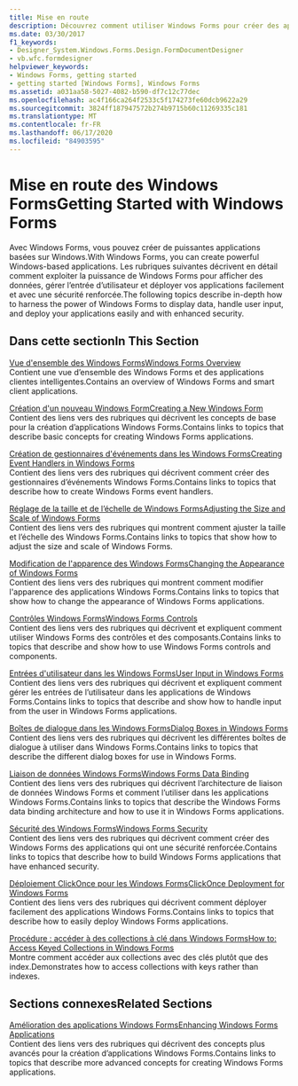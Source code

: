 ```yaml
---
title: Mise en route
description: Découvrez comment utiliser Windows Forms pour créer des applications Windows puissantes qui affichent des données, gèrent les entrées d’utilisateur et vous aident à déployer vos applications.
ms.date: 03/30/2017
f1_keywords:
- Designer_System.Windows.Forms.Design.FormDocumentDesigner
- vb.wfc.formdesigner
helpviewer_keywords:
- Windows Forms, getting started
- getting started [Windows Forms], Windows Forms
ms.assetid: a031aa58-5027-4082-b590-df7c12c77dec
ms.openlocfilehash: ac4f166ca264f2533c5f174273fe60dcb9622a29
ms.sourcegitcommit: 3824ff187947572b274b9715b60c11269335c181
ms.translationtype: MT
ms.contentlocale: fr-FR
ms.lasthandoff: 06/17/2020
ms.locfileid: "84903595"
---
```

# <a name="getting-started-with-windows-forms"></a><span data-ttu-id="25545-103">Mise en route des Windows Forms</span><span class="sxs-lookup"><span data-stu-id="25545-103">Getting Started with Windows Forms</span></span>
<span data-ttu-id="25545-104">Avec Windows Forms, vous pouvez créer de puissantes applications basées sur Windows.</span><span class="sxs-lookup"><span data-stu-id="25545-104">With Windows Forms, you can create powerful Windows-based applications.</span></span> <span data-ttu-id="25545-105">Les rubriques suivantes décrivent en détail comment exploiter la puissance de Windows Forms pour afficher des données, gérer l’entrée d’utilisateur et déployer vos applications facilement et avec une sécurité renforcée.</span><span class="sxs-lookup"><span data-stu-id="25545-105">The following topics describe in-depth how to harness the power of Windows Forms to display data, handle user input, and deploy your applications easily and with enhanced security.</span></span>  
  
## <a name="in-this-section"></a><span data-ttu-id="25545-106">Dans cette section</span><span class="sxs-lookup"><span data-stu-id="25545-106">In This Section</span></span>  
 [<span data-ttu-id="25545-107">Vue d'ensemble des Windows Forms</span><span class="sxs-lookup"><span data-stu-id="25545-107">Windows Forms Overview</span></span>](windows-forms-overview.md)  
 <span data-ttu-id="25545-108">Contient une vue d’ensemble des Windows Forms et des applications clientes intelligentes.</span><span class="sxs-lookup"><span data-stu-id="25545-108">Contains an overview of Windows Forms and smart client applications.</span></span>  
  
 [<span data-ttu-id="25545-109">Création d'un nouveau Windows Form</span><span class="sxs-lookup"><span data-stu-id="25545-109">Creating a New Windows Form</span></span>](creating-a-new-windows-form.md)  
 <span data-ttu-id="25545-110">Contient des liens vers des rubriques qui décrivent les concepts de base pour la création d’applications Windows Forms.</span><span class="sxs-lookup"><span data-stu-id="25545-110">Contains links to topics that describe basic concepts for creating Windows Forms applications.</span></span>  
  
 [<span data-ttu-id="25545-111">Création de gestionnaires d'événements dans les Windows Forms</span><span class="sxs-lookup"><span data-stu-id="25545-111">Creating Event Handlers in Windows Forms</span></span>](creating-event-handlers-in-windows-forms.md)  
 <span data-ttu-id="25545-112">Contient des liens vers des rubriques qui décrivent comment créer des gestionnaires d’événements Windows Forms.</span><span class="sxs-lookup"><span data-stu-id="25545-112">Contains links to topics that describe how to create Windows Forms event handlers.</span></span>  
  
 [<span data-ttu-id="25545-113">Réglage de la taille et de l’échelle de Windows Forms</span><span class="sxs-lookup"><span data-stu-id="25545-113">Adjusting the Size and Scale of Windows Forms</span></span>](adjusting-the-size-and-scale-of-windows-forms.md)  
 <span data-ttu-id="25545-114">Contient des liens vers des rubriques qui montrent comment ajuster la taille et l’échelle des Windows Forms.</span><span class="sxs-lookup"><span data-stu-id="25545-114">Contains links to topics that show how to adjust the size and scale of Windows Forms.</span></span>  
  
 [<span data-ttu-id="25545-115">Modification de l'apparence des Windows Forms</span><span class="sxs-lookup"><span data-stu-id="25545-115">Changing the Appearance of Windows Forms</span></span>](changing-the-appearance-of-windows-forms.md)  
 <span data-ttu-id="25545-116">Contient des liens vers des rubriques qui montrent comment modifier l'apparence des applications Windows Forms.</span><span class="sxs-lookup"><span data-stu-id="25545-116">Contains links to topics that show how to change the appearance of Windows Forms applications.</span></span>  
  
 [<span data-ttu-id="25545-117">Contrôles Windows Forms</span><span class="sxs-lookup"><span data-stu-id="25545-117">Windows Forms Controls</span></span>](./controls/index.md)  
 <span data-ttu-id="25545-118">Contient des liens vers des rubriques qui décrivent et expliquent comment utiliser Windows Forms des contrôles et des composants.</span><span class="sxs-lookup"><span data-stu-id="25545-118">Contains links to topics that describe and show how to use Windows Forms controls and components.</span></span>  
  
 [<span data-ttu-id="25545-119">Entrées d'utilisateur dans les Windows Forms</span><span class="sxs-lookup"><span data-stu-id="25545-119">User Input in Windows Forms</span></span>](user-input-in-windows-forms.md)  
 <span data-ttu-id="25545-120">Contient des liens vers des rubriques qui décrivent et expliquent comment gérer les entrées de l’utilisateur dans les applications de Windows Forms.</span><span class="sxs-lookup"><span data-stu-id="25545-120">Contains links to topics that describe and show how to handle input from the user in Windows Forms applications.</span></span>  
  
 [<span data-ttu-id="25545-121">Boîtes de dialogue dans les Windows Forms</span><span class="sxs-lookup"><span data-stu-id="25545-121">Dialog Boxes in Windows Forms</span></span>](dialog-boxes-in-windows-forms.md)  
 <span data-ttu-id="25545-122">Contient des liens vers des rubriques qui décrivent les différentes boîtes de dialogue à utiliser dans Windows Forms.</span><span class="sxs-lookup"><span data-stu-id="25545-122">Contains links to topics that describe the different dialog boxes for use in Windows Forms.</span></span>  
  
 [<span data-ttu-id="25545-123">Liaison de données Windows Forms</span><span class="sxs-lookup"><span data-stu-id="25545-123">Windows Forms Data Binding</span></span>](windows-forms-data-binding.md)  
 <span data-ttu-id="25545-124">Contient des liens vers des rubriques qui décrivent l’architecture de liaison de données Windows Forms et comment l’utiliser dans les applications Windows Forms.</span><span class="sxs-lookup"><span data-stu-id="25545-124">Contains links to topics that describe the Windows Forms data binding architecture and how to use it in Windows Forms applications.</span></span>  
  
 [<span data-ttu-id="25545-125">Sécurité des Windows Forms</span><span class="sxs-lookup"><span data-stu-id="25545-125">Windows Forms Security</span></span>](windows-forms-security.md)  
 <span data-ttu-id="25545-126">Contient des liens vers des rubriques qui décrivent comment créer des Windows Forms des applications qui ont une sécurité renforcée.</span><span class="sxs-lookup"><span data-stu-id="25545-126">Contains links to topics that describe how to build Windows Forms applications that have enhanced security.</span></span>  
  
 [<span data-ttu-id="25545-127">Déploiement ClickOnce pour les Windows Forms</span><span class="sxs-lookup"><span data-stu-id="25545-127">ClickOnce Deployment for Windows Forms</span></span>](clickonce-deployment-for-windows-forms.md)  
 <span data-ttu-id="25545-128">Contient des liens vers des rubriques qui décrivent comment déployer facilement des applications Windows Forms.</span><span class="sxs-lookup"><span data-stu-id="25545-128">Contains links to topics that describe how to easily deploy Windows Forms applications.</span></span>  
  
 [<span data-ttu-id="25545-129">Procédure : accéder à des collections à clé dans Windows Forms</span><span class="sxs-lookup"><span data-stu-id="25545-129">How to: Access Keyed Collections in Windows Forms</span></span>](how-to-access-keyed-collections-in-windows-forms.md)  
 <span data-ttu-id="25545-130">Montre comment accéder aux collections avec des clés plutôt que des index.</span><span class="sxs-lookup"><span data-stu-id="25545-130">Demonstrates how to access collections with keys rather than indexes.</span></span>  
  
## <a name="related-sections"></a><span data-ttu-id="25545-131">Sections connexes</span><span class="sxs-lookup"><span data-stu-id="25545-131">Related Sections</span></span>  
 [<span data-ttu-id="25545-132">Amélioration des applications Windows Forms</span><span class="sxs-lookup"><span data-stu-id="25545-132">Enhancing Windows Forms Applications</span></span>](./advanced/index.md)  
 <span data-ttu-id="25545-133">Contient des liens vers des rubriques qui décrivent des concepts plus avancés pour la création d’applications Windows Forms.</span><span class="sxs-lookup"><span data-stu-id="25545-133">Contains links to topics that describe more advanced concepts for creating Windows Forms applications.</span></span>
